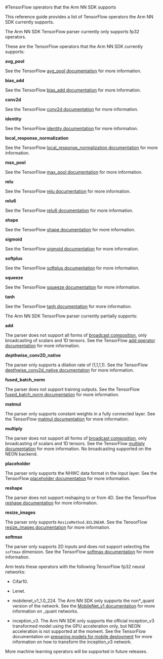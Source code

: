 #TensorFlow operators that the Arm NN SDK supports 

This reference guide provides a list of TensorFlow operators the Arm NN SDK currently supports. 

The Arm NN SDK TensorFlow parser currently only supports fp32 operators. 

These are the TensorFlow operators that the Arm NN SDK currently supports:    

**avg_pool** 

See the TensorFlow [avg_pool documentation](https://www.tensorflow.org/api_docs/python/tf/nn/avg_pool) for more information. 

**bias_add**

 See the TensorFlow [bias_add documentation](https://www.tensorflow.org/api_docs/python/tf/nn/bias_add) for more information. 

**conv2d** 

 See the TensorFlow [conv2d documentation](https://www.tensorflow.org/api_docs/python/tf/nn/conv2d) for more information. 

**identity** 

See the TensorFlow [identity documentation](https://www.tensorflow.org/api_docs/python/tf/identity) for more information. 

**local_response_normalization** 

See the TensorFlow [local_response_normalization documentation](https://www.tensorflow.org/api_docs/python/tf/nn/local_response_normalization)  for more information. 

**max_pool**  

See the TensorFlow [max_pool documentation](https://www.tensorflow.org/api_docs/python/tf/nn/max_pool) for more information. 

**relu** 

 See the TensorFlow [relu documentation](https://www.tensorflow.org/api_docs/python/tf/nn/relu) for more information. 

**relu6** 

 See the TensorFlow [relu6 documentation](https://www.tensorflow.org/api_docs/python/tf/nn/relu6) for more information. 

**shape** 

 See the TensorFlow [shape documentation](https://www.tensorflow.org/api_docs/python/tf/shape) for more information.  

**sigmoid** 

 See the TensorFlow [sigmoid documentation](https://www.tensorflow.org/api_docs/python/tf/sigmoid) for more information. 

**softplus** 

See the TensorFlow [softplus documentation](https://www.tensorflow.org/api_docs/python/tf/nn/softplus) for more information. 

**squeeze** 

See the TensorFlow [squeeze documentation](https://www.tensorflow.org/api_docs/python/tf/squeeze) for more information. 

**tanh** 

See the TensorFlow [tanh documentation](https://www.tensorflow.org/api_docs/python/tf/tanh) for more information. 

The Arm NN SDK TensorFlow parser currently partially supports: 

**add** 

The parser does not support all forms of [broadcast composition](https://www.tensorflow.org/performance/xla/broadcasting), only broadcasting of scalars and 1D tensors. See the TensorFlow [add operator documentation](https://www.tensorflow.org/api_docs/python/tf/add) for more information. 

**depthwise_conv2D_native** 

The parser only supports a dilation rate of (1,1,1,1). See the TensorFlow [depthwise_conv2d_native documentation](https://www.tensorflow.org/api_docs/python/tf/nn/depthwise_conv2d_native) for more information. 

**fused_batch_norm** 

The parser does not support training outputs. See the TensorFlow [fused_batch_norm documentation](https://www.tensorflow.org/api_docs/python/tf/nn/fused_batch_norm) for more information. 

**matmul** 

The parser only supports constant weights in a fully connected layer. See the TensorFlow [matmul documentation](https://www.tensorflow.org/api_docs/python/tf/matmul) for more information.  

**multiply** 

The parser does not support all forms of [broadcast composition](https://www.tensorflow.org/performance/xla/broadcasting), only broadcasting of scalars and 1D tensors. See the TensorFlow [multiply documentation](https://www.tensorflow.org/api_docs/python/tf/multiply) for more information. No broadcasting supported on the NEON backend.

**placeholder** 

 The parser only supports the NHWC data format in the input layer. See the TensorFlow [placeholder documentation](https://www.tensorflow.org/api_docs/python/tf/placeholder) for more information. 

**reshape** 

The parser does not support reshaping to or from 4D. See the TensorFlow [reshape documentation](https://www.tensorflow.org/api_docs/python/tf/reshape) for more information. 

**resize_images** 

The parser only supports `ResizeMethod.BILINEAR`. See the TensorFlow [resize_images documentation](https://www.tensorflow.org/api_docs/python/tf/image/resize_images) for more information. 
 
**softmax** 

The parser only supports 2D inputs and does not support selecting the `softmax` dimension. See the TensorFlow [softmax documentation](https://www.tensorflow.org/api_docs/python/tf/nn/softmax) for more information. 

 

Arm tests these operators with the following TensorFlow fp32 neural networks:  

* Cifar10. 

* Lenet. 

* mobilenet_v1_1.0_224. The Arm NN SDK only supports the non*_quant version of the network. See the [MobileNet_v1 documentation](https://github.com/tensorflow/models/blob/master/research/slim/nets/mobilenet_v1.md) for more information on _quant networks. 

* inception_v3. The Arm NN SDK only supports the official inception_v3 transformed model using the GPU acceleration only, but NEON acceleration is not supported at the moment. See the TensorFlow documentation on [preparing models for mobile deployment](https://www.tensorflow.org/mobile/prepare_models) for more information on how to transform the inception_v3 network.

More machine learning operators will be supported in future releases. 
